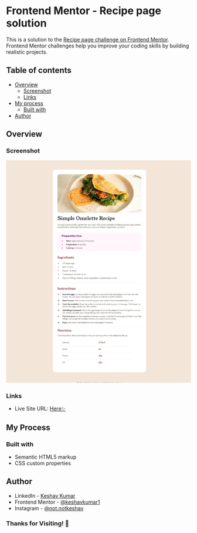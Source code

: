 # Frontend Mentor - Recipe page solution

This is a solution to the [Recipe page challenge on Frontend Mentor](https://www.frontendmentor.io/challenges/recipe-page-KiTsR8QQKm). Frontend Mentor challenges help you improve your coding skills by building realistic projects. 

## Table of contents

- [Overview](#overview)
  - [Screenshot](#screenshot)
  - [Links](#links)
- [My process](#my-process)
  - [Built with](#built-with)
- [Author](#author)


## Overview

### Screenshot

![](./assets/images/screenshot.jpeg)


### Links
- Live Site URL: [Here✨](https://developerkeshavkumar.github.io/Frontend-Mentor-Recipe-page-solution/)

## My Process

### Built with

- Semantic HTML5 markup
- CSS custom properties


## Author

- LinkedIn - [Keshav Kumar](https://www.linkedin.com/in/keshav-1-kumar/)
- Frontend Mentor - [@keshavkumar1](https://www.frontendmentor.io/profile/keshavkumar1)
- Instagram - [@not.notkeshav](https://www.instagram.com/not.notkeshav)


### Thanks for Visiting! 🚀